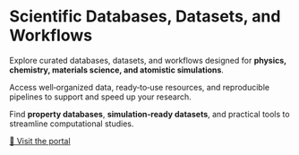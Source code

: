 # Scientific Databases, Datasets, and Workflows

Explore curated databases, datasets, and workflows designed for **physics, chemistry, materials science, and atomistic simulations**.  

Access well‑organized data, ready‑to‑use resources, and reproducible pipelines to support and speed up your research.  

Find **property databases**, **simulation‑ready datasets**, and practical tools to streamline computational studies.  

<a href="https://manoarphy.github.io/Scientific-Databases-Datasets-and-Workflows/" target="_blank">🔗 Visit the portal</a>
